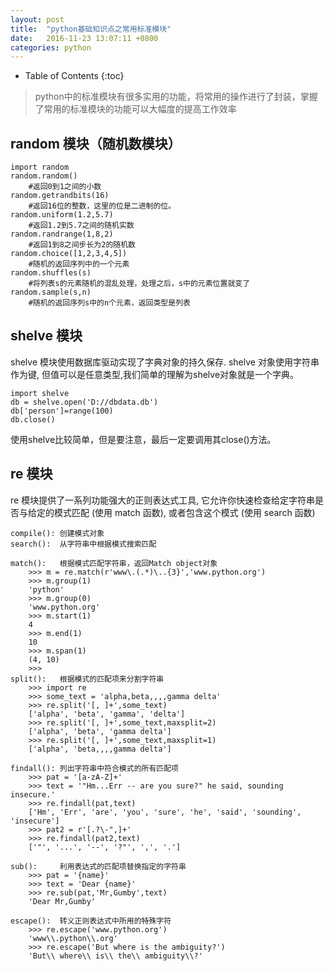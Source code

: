 ```yaml
---
layout: post
title:  "python基础知识点之常用标准模块"
date:	2016-11-23 13:07:11 +0800
categories: python
---
```


* Table of Contents
{:toc}

> python中的标准模块有很多实用的功能，将常用的操作进行了封装，掌握了常用的标准模块的功能可以大幅度的提高工作效率

## random 模块（随机数模块）

	import random
	random.random()		
		#返回0到1之间的小数
	random.getrandbits(16)
		#返回16位的整数，这里的位是二进制的位。
	random.uniform(1.2,5.7)
		#返回1.2到5.7之间的随机实数
	random.randrange(1,8,2)
		#返回1到8之间步长为2的随机数
	random.choice([1,2,3,4,5])
		#随机的返回序列中的一个元素
	random.shuffles(s)
		#将列表s的元素随机的混乱处理，处理之后，s中的元素位置就变了
	random.sample(s,n)
		#随机的返回序列s中的n个元素，返回类型是列表


## shelve 模块

 shelve 模块使用数据库驱动实现了字典对象的持久保存. shelve 对象使用字符串作为键, 但值可以是任意类型,我们简单的理解为shelve对象就是一个字典。

	import shelve
	db = shelve.open('D://dbdata.db')
	db['person']=range(100)
	db.close()

 使用shelve比较简单，但是要注意，最后一定要调用其close()方法。

## re 模块

 re 模块提供了一系列功能强大的正则表达式工具, 它允许你快速检查给定字符串是否与给定的模式匹配 (使用 match 函数), 或者包含这个模式 (使用 search 函数)

	compile(): 创建模式对象
	search():  从字符串中根据模式搜索匹配

	match():   根据模式匹配字符串，返回Match object对象
		>>> m = re.match(r'www\.(.*)\..{3}','www.python.org')
		>>> m.group(1)
		'python'
		>>> m.group(0)
		'www.python.org'
		>>> m.start(1)
		4
		>>> m.end(1)
		10
		>>> m.span(1)
		(4, 10)
		>>> 
	split():   根据模式的匹配项来分割字符串
		>>> import re
		>>> some_text = 'alpha,beta,,,,gamma delta'
		>>> re.split('[, ]+',some_text)
		['alpha', 'beta', 'gamma', 'delta']
		>>> re.split('[, ]+',some_text,maxsplit=2)
		['alpha', 'beta', 'gamma delta']
		>>> re.split('[, ]+',some_text,maxsplit=1)
		['alpha', 'beta,,,,gamma delta']

	findall(): 列出字符串中符合模式的所有匹配项
		>>> pat = '[a-zA-Z]+'
		>>> text = '"Hm...Err -- are you sure?" he said, sounding insecure.'
		>>> re.findall(pat,text)
		['Hm', 'Err', 'are', 'you', 'sure', 'he', 'said', 'sounding', 'insecure']
		>>> pat2 = r'[.?\-",]+'
		>>> re.findall(pat2,text)
		['"', '...', '--', '?"', ',', '.']

	sub():     利用表达式的匹配项替换指定的字符串
		>>> pat = '{name}'
		>>> text = 'Dear {name}'
		>>> re.sub(pat,'Mr,Gumby',text)
		'Dear Mr,Gumby'

	escape():  转义正则表达式中所用的特殊字符
		>>> re.escape('www.python.org')
		'www\\.python\\.org'
		>>> re.escape('But where is the ambiguity?')
		'But\\ where\\ is\\ the\\ ambiguity\\?'

